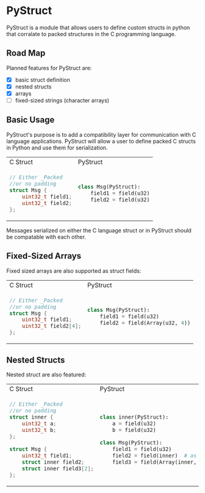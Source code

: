 # PyStruct
PyStruct is a module that allows users to define custom structs in python that 
corralate to packed structures in the C programming language. 

## Road Map
Planned features for PyStruct are:

  - [x] basic struct definition
  - [x] nested structs
  - [x] arrays
  - [ ] fixed-sized strings (character arrays) 

## Basic Usage
PyStruct's purpose is to add a compatibility layer for communication with C 
language applications. PyStruct will allow a user to define packed C structs in 
Python and use them for serialization.

<center>
<table>
<tr>
<td>C Struct</td><td>PyStruct</td>
</tr>
<tr>
<td>

```C
// Either _Packed 
//or no padding
struct Msg {
    uint32_t field1;
    uint32_t field2;
};
```

</td>
<td>

```python
class Msg(PyStruct):
    field1 = field(u32)
    field2 = field(u32)
```

</td>
</table>
</center>

Messages serialized on either the C language struct or in PyStruct should be compatable with each other.

## Fixed-Sized Arrays

Fixed sized arrays are also supported as struct fields:

<center>
<table>
<tr>
<td>C Struct</td><td>PyStruct</td>
</tr>
<tr>
<td>

```C
// Either _Packed 
//or no padding
struct Msg {
    uint32_t field1;
    uint32_t field2[4];
};
```

</td>
<td>

```python
class Msg(PyStruct):
    field1 = field(u32)
    field2 = field(Array(u32, 4))
```

</td>
</table>
</center>

## Nested Structs

Nested struct are also featured:
<center>
<table>
<tr>
<td>C Struct</td><td>PyStruct</td>
</tr>
<tr>
<td>

```C
// Either _Packed 
//or no padding
struct inner {
    uint32_t a;
    uint32_t b;
};

struct Msg {
    uint32_t field1;
    struct inner field2; 
    struct inner field3[2];
};
```

</td>
<td>

```python
class inner(PyStruct):
    a = field(u32)
    b = field(u32)

class Msg(PyStruct):
    field1 = field(u32)
    field2 = field(inner)  # as a scalar field
    field3 = field(Array(inner, 2)) # and as array
```

</td>
</table>
</center>
